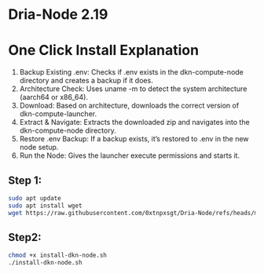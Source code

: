 # Dria-Node  2.19


# One Click Install Explanation

1. Backup Existing .env: Checks if .env exists in the dkn-compute-node directory and creates a backup if it does.
2. Architecture Check: Uses uname -m to detect the system architecture (aarch64 or x86_64).
3. Download: Based on architecture, downloads the correct version of dkn-compute-launcher.
4. Extract & Navigate: Extracts the downloaded zip and navigates into the dkn-compute-node directory.
5. Restore .env Backup: If a backup exists, it’s restored to .env in the new node setup.
6. Run the Node: Gives the launcher execute permissions and starts it.


## Step 1:
```bash
sudo apt update
sudo apt install wget
wget https://raw.githubusercontent.com/0xtnpxsgt/Dria-Node/refs/heads/main/install-dkn-node.sh
```

## Step2:
```bash
chmod +x install-dkn-node.sh
./install-dkn-node.sh
```

